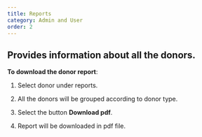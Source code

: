```yaml
---
title: Reports
category: Admin and User
order: 2
---
```

 ## Provides information about all the donors.

 **To download the donor report**: 

 1. Select donor under reports. 

 2. All the donors will be grouped according to donor type. 

 3. Select the button **Download pdf**. 

 4. Report will be downloaded in pdf file. 
